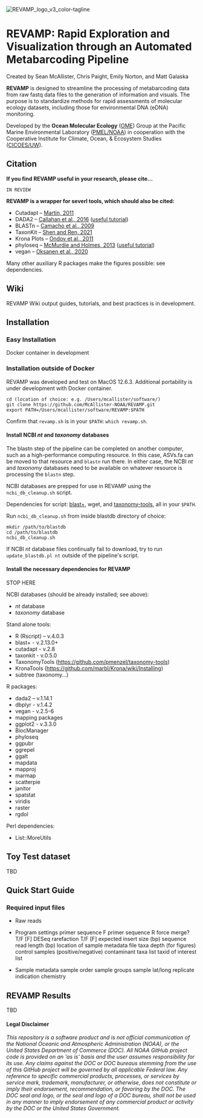 ![REVAMP_logo_v3_color-tagline](https://github.com/McAllister-NOAA/REVAMP/assets/60410177/00f0f999-043d-43c9-8bf8-1b8aa86bebca)

# REVAMP: Rapid Exploration and Visualization through an Automated Metabarcoding Pipeline

Created by Sean McAllister, Chris Paight, Emily Norton, and Matt Galaska

**REVAMP** is designed to streamline the processing of metabarcoding data from raw fastq data files to the generation of information and visuals. The purpose is to standardize methods for rapid assessments of molecular ecology datasets, including those for environmental DNA (eDNA) monitoring.

Developed by the **Ocean Molecular Ecology** ([OME](https://www.pmel.noaa.gov/ocean-molecular-ecology/)) Group at the Pacific Marine Environmental Laboratory ([PMEL/NOAA](https://www.pmel.noaa.gov/)) in cooperation with the Cooperative Institute for Climate, Ocean, & Ecosystem Studies ([CICOES/UW](https://cicoes.uw.edu/)).

## Citation

**If you find REVAMP useful in your research, please cite...**

```
IN REVIEW
```

**REVAMP is a wrapper for severl tools, which should also be cited:**

* Cutadapt – [Martin, 2011](https://doi.org/10.14806/ej.17.1.200)
* DADA2 – [Callahan et al., 2016](https://doi.org/10.1038/nmeth.3869) ([useful tutorial](https://benjjneb.github.io/dada2/index.html))
* BLASTn – [Camacho et al., 2009](https://doi.org/10.1186/1471-2105-10-421)
* TaxonKit – [Shen and Ren, 2021](https://doi.org/10.1016/j.jgg.2021.03.006)
* Krona Plots – [Ondov et al., 2011](https://doi.org/10.1186/1471-2105-12-385)
* phyloseq – [McMurdie and Holmes, 2013](https://doi.org/10.1371/journal.pone.0061217) ([useful tutorial](https://joey711.github.io/phyloseq/))
* vegan – [Oksanen et al., 2020](https://cran.r-project.org/web/packages/vegan/)

Many other auxiliary R packages make the figures possible: see dependencies.

## Wiki
REVAMP Wiki output guides, tutorials, and best practices is in development.

## Installation
### Easy Installation
Docker container in development

### Installation outside of Docker
REVAMP was developed and test on MacOS 12.6.3. Additional portability is under development with Docker container.

```
cd (location of choice: e.g. /Users/mcallister/software/)
git clone https://github.com/McAllister-NOAA/REVAMP.git
export PATH=/Users/mcallister/software/REVAMP:$PATH
```

Confirm that ```revamp.sh``` is in your ```$PATH```: ```which revamp.sh```.

#### Install NCBI *nt* and *taxonomy* databases
The blastn step of the pipeline can be completed on another computer, such as a high-performance computing resource. In this case, ASVs.fa can be moved to that resource and ```blastn``` run there. In either case, the NCBI *nt* and *taxonomy* databases need to be available on whatever resource is processing the ```blastn``` step.

NCBI databases are prepped for use in REVAMP using the ```ncbi_db_cleanup.sh``` script.

Dependencies for script: [blast+](https://ftp.ncbi.nlm.nih.gov/blast/executables/blast+/LATEST/), wget, and [taxonomy-tools](https://github.com/pmenzel/taxonomy-tools), all in your ```$PATH```.

Run ```ncbi_db_cleanup.sh``` from inside blastdb directory of choice:
```
mkdir /path/to/blastdb
cd /path/to/blastdb
ncbi_db_cleanup.sh
```

If NCBI *nt* database files continually fail to download, try to run ```update_blastdb.pl nt``` outside of the pipeline's script.

#### Install the necessary dependencies for REVAMP

STOP HERE

NCBI databases (should be already installed; see above):
* *nt* database
* *taxonomy* database

Stand alone tools:
* R (Rscript) – v.4.0.3
* blast+ - v.2.13.0+
* cutadapt - v.2.8
* taxonkit - v.0.5.0
* TaxonomyTools (https://github.com/pmenzel/taxonomy-tools)
* KronaTools (https://github.com/marbl/Krona/wiki/Installing)
* subtree (taxonomy...)

R packages:
* dada2 – v.1.14.1
* dbplyr - v.1.4.2
* vegan - v.2.5-6
* mapping packages
* ggplot2 - v.3.3.0
* BiocManager
* phyloseq 
* ggpubr
* ggrepel
* ggalt
* mapdata
* mapproj
* marmap
* scatterpie
* janitor
* spatstat
* viridis
* raster
* rgdol

Perl dependencies:
* List::MoreUtils



## Toy Test dataset
TBD

## Quick Start Guide

### Required input files
* Raw reads
* Program settings
primer sequence F
primer sequence R
force merge? T/F [F]
DESeq rarefaction T/F [F]
expected insert size (bp)
sequence read length (bp)
location of sample metadata file
taxa depth (for figures)
control samples (positive/negative)
contaminant taxa list
taxid of interest list

* Sample metadata
sample order
sample groups
sample lat/long
replicate indication
chemistry

## REVAMP Results
TBD

#### Legal Disclaimer
*This repository is a software product and is not official communication
of the National Oceanic and Atmospheric Administration (NOAA), or the
United States Department of Commerce (DOC).  All NOAA GitHub project
code is provided on an 'as is' basis and the user assumes responsibility
for its use.  Any claims against the DOC or DOC bureaus stemming from
the use of this GitHub project will be governed by all applicable Federal
law.  Any reference to specific commercial products, processes, or services
by service mark, trademark, manufacturer, or otherwise, does not constitute
or imply their endorsement, recommendation, or favoring by the DOC.
The DOC seal and logo, or the seal and logo of a DOC bureau, shall not
be used in any manner to imply endorsement of any commercial product
or activity by the DOC or the United States Government.*
